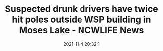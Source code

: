 ---
"title": "Suspected drunk drivers have twice hit poles outside WSP building in Moses Lake - NCWLIFE News"
"date": "2021-11-4 20:32:1"
"feed_name": "GOOGLENEWSCONSTRUCTION"
"feed_website": "https://news.google.com/search?q=construction%2Bincident&hl=en-US&gl=US&ceid=US:en"
"feed_rss": "https://news.google.com/rss/search?q=construction%2Bincident&hl=en-US&gl=US&ceid=US:en"
"link": "https://www.ncwlife.com/suspected-drunk-drivers-have-twice-hit-poles-outside-wsp-building-in-moses-lake/"
"source": "{'href': 'https://www.ncwlife.com', 'title': 'NCWLIFE News'}"
"file": "_posts/2021-1-1-7b3c8fb6a111b9832ee4038b961ee3fcd711a586.md"
"accident": "1"
"drilling": "0"
"dead": "0"
"injured": "0"
"arrested": "0"
"place": "unknown place"
"where": "unknown site"
"causes": "unknown"
"place_uri": "unknown place"
---